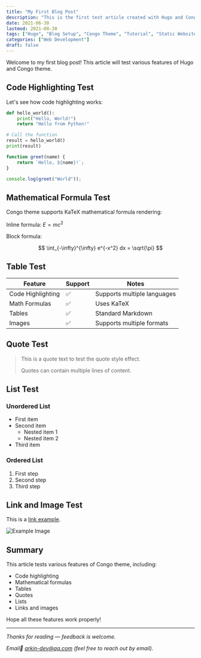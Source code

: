 ```yaml
---
title: "My First Blog Post"
description: "This is the first test article created with Hugo and Congo theme"
date: 2021-06-30
lastmod: 2021-08-30
tags: ["Hugo", "Blog Setup", "Congo Theme", "Tutorial", "Static Website"]
categories: ["Web Development"]
draft: false
---
```


Welcome to my first blog post! This article will test various features of Hugo and Congo theme.

## Code Highlighting Test

Let's see how code highlighting works:

```python
def hello_world():
    print("Hello, World!")
    return "Hello from Python!"

# Call the function
result = hello_world()
print(result)
```

```javascript
function greet(name) {
    return `Hello, ${name}!`;
}

console.log(greet("World"));
```

## Mathematical Formula Test

Congo theme supports KaTeX mathematical formula rendering:

Inline formula: $E = mc^2$

Block formula:

$$
\int_{-\infty}^{\infty} e^{-x^2} dx = \sqrt{\pi}
$$

## Table Test

| Feature | Support | Notes |
|---------|---------|-------|
| Code Highlighting | ✅ | Supports multiple languages |
| Math Formulas | ✅ | Uses KaTeX |
| Tables | ✅ | Standard Markdown |
| Images | ✅ | Supports multiple formats |

## Quote Test

> This is a quote text to test the quote style effect.
> 
> Quotes can contain multiple lines of content.

## List Test

### Unordered List
- First item
- Second item
  - Nested item 1
  - Nested item 2
- Third item

### Ordered List
1. First step
2. Second step
3. Third step

## Link and Image Test

This is a [link example](https://example.com).

![Example Image](https://via.placeholder.com/400x200/007acc/ffffff?text=Example+Image)

## Summary

This article tests various features of Congo theme, including:

- Code highlighting
- Mathematical formulas
- Tables
- Quotes
- Lists
- Links and images

Hope all these features work properly!

---

*Thanks for reading — feedback is welcome.*

*Email📮 arkin-dev@qq.com (feel free to reach out by email).* 
